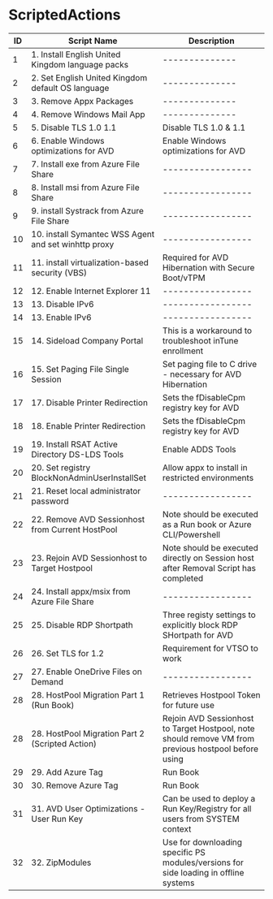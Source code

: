# ScriptedActions

| ID  | Script Name | Description |
| ------------- | ------------- | ------------- |
| 1 | 1. Install English United Kingdom language packs |--------------|
| 2 | 2. Set English United Kingdom default OS language  |--------------|
| 3 | 3. Remove Appx Packages  |--------------|
| 4 | 4. Remove Windows Mail App  |--------------|
| 5 | 5. Disable TLS 1.0 1.1  | Disable TLS 1.0 & 1.1|
| 6 | 6. Enable Windows optimizations for AVD  | Enable Windows optimizations for AVD|
| 7 | 7. Install exe from Azure File Share  |-----------------|
| 8 | 8. Install msi from Azure File Share  |-----------------|
| 9 | 9. install Systrack from Azure File Share  |-----------------|
| 10 | 10. install Symantec WSS Agent and set winhttp proxy  |-----------------|
| 11 | 11. install virtualization-based security (VBS)  |Required for AVD Hibernation with Secure Boot/vTPM|
| 12 | 12. Enable Internet Explorer 11 |-----------------|
| 13 | 13. Disable IPv6  |-----------------|
| 14 | 13. Enable IPv6  |-----------------|
| 15 | 14. Sideload Company Portal | This is a workaround to troubleshoot inTune enrollment|
| 16 | 15. Set Paging File Single Session  | Set paging file to C drive - necessary for AVD Hibernation|
| 17 | 17. Disable Printer Redirection  |Sets the fDisableCpm registry key for AVD|
| 18 | 18. Enable Printer Redirection  |Sets the fDisableCpm registry key for AVD|
| 19 | 19. Install RSAT Active Directory DS-LDS Tools  |Enable ADDS Tools|
| 20 | 20. Set registry BlockNonAdminUserInstallSet  | Allow appx to install in restricted environments|
| 21 | 21. Reset local administrator password   |-----------------|
| 22 | 22. Remove AVD Sessionhost from Current HostPool  |Note should be executed as a Run book or Azure CLI/Powershell|
| 23 | 23. Rejoin AVD Sessionhost to Target Hostpool  |Note should be executed directly on Session host after Removal Script has completed|
| 24 | 24. Install appx/msix from Azure File Share  |-----------------|
| 25 | 25. Disable RDP Shortpath  |Three registy settings to explicitly block RDP SHortpath for AVD|
| 26 | 26. Set TLS for 1.2  |Requirement for VTSO to work|
| 27 | 27. Enable OneDrive Files on Demand  |-----------------|
| 28 | 28. HostPool Migration Part 1 (Run Book)  |Retrieves Hostpool Token for future use|
| 28 | 28. HostPool Migration Part 2 (Scripted Action)  |Rejoin AVD Sessionhost to Target Hostpool, note should remove VM from previous hostpool before using|
| 29 | 29. Add Azure Tag  |Run Book|
| 30 | 30. Remove Azure Tag  |Run Book|
| 31 | 31. AVD User Optimizations - User Run Key  |Can be used to deploy a Run Key/Registry for all users from SYSTEM context|
| 32 | 32. ZipModules  |Use for downloading specific PS modules/versions for side loading in offline systems|

